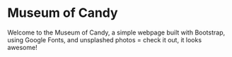 # Museum of Candy 

Welcome to the Museum of Candy, a simple webpage built with Bootstrap, using Google Fonts, and unsplashed photos = check it out, it looks awesome!
